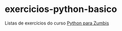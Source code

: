 # exercicios-python-basico
Listas de exercícios do curso [Python para Zumbis](https://www.youtube.com/playlist?list=PLUukMN0DTKCtbzhbYe2jdF4cr8MOWClXc)
